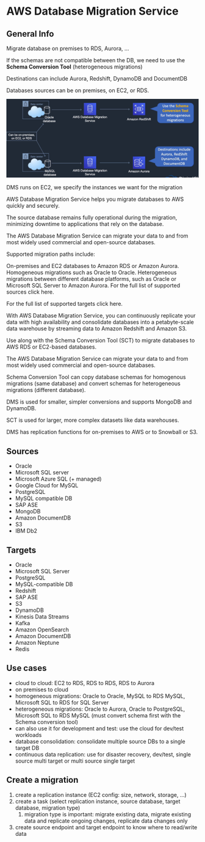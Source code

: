 # AWS Database Migration Service

## General Info
Migrate database on premises to RDS, Aurora, ...

If the schemas are not compatible between the DB, we need to use the **Schema Conversion Tool** (heterogeneous migrations)

Destinations can include Aurora, Redshift, DynamoDB and DocumentDB

Databases sources can be on premises, on EC2, or RDS.

![dms overview](./dms-overview.png)

DMS runs on EC2, we specify the instances we want for the migration

AWS Database Migration Service helps you migrate databases to AWS quickly and securely.

The source database remains fully operational during the migration, minimizing downtime to applications that rely on the database.

The AWS Database Migration Service can migrate your data to and from most widely used commercial and open-source databases.

Supported migration paths include:

On-premises and EC2 databases to Amazon RDS or Amazon Aurora.
Homogeneous migrations such as Oracle to Oracle.
Heterogeneous migrations between different database platforms, such as Oracle or Microsoft SQL Server to Amazon Aurora.
For the full list of supported sources click here.

For the full list of supported targets click here.

With AWS Database Migration Service, you can continuously replicate your data with high availability and consolidate databases into a petabyte-scale data warehouse by streaming data to Amazon Redshift and Amazon S3.

Use along with the Schema Conversion Tool (SCT) to migrate databases to AWS RDS or EC2-based databases.

The AWS Database Migration Service can migrate your data to and from most widely used commercial and open-source databases.

Schema Conversion Tool can copy database schemas for homogenous migrations (same database) and convert schemas for heterogeneous migrations (different database).

DMS is used for smaller, simpler conversions and supports MongoDB and DynamoDB.

SCT is used for larger, more complex datasets like data warehouses.

DMS has replication functions for on-premises to AWS or to Snowball or S3.

## Sources
* Oracle
* Microsoft SQL server
* Microsoft Azure SQL (+ managed)
* Google Cloud for MySQL
* PostgreSQL
* MySQL compatible DB
* SAP ASE
* MongoDB
* Amazon DocumentDB
* S3
* IBM Db2

## Targets
* Oracle
* Microsoft SQL Server
* PostgreSQL
* MySQL-compatible DB
* Redshift
* SAP ASE
* S3
* DynamoDB
* Kinesis Data Streams
* Kafka
* Amazon OpenSearch
* Amazon DocumentDB
* Amazon Neptune
* Redis

## Use cases
* cloud to cloud: EC2 to RDS, RDS to RDS, RDS to Aurora
* on premises to cloud
* homogeneous migrations: Oracle to Oracle, MySQL to RDS MySQL, Microsoft SQL to RDS for SQL Server
* heterogeneous migrations: Oracle to Aurora, Oracle to PostgreSQL, Microsoft SQL to RDS MySQL (must convert schema first with the Schema conversion tool)
* can also use it for development and test: use the cloud for dev/test workloads
* database consolidation: consolidate multiple source DBs to a single target DB
* continuous data replication: use for disaster recovery, dev/test, single source multi target or multi source single target

## Create a migration
1. create a replication instance (EC2 config: size, network, storage, ...)
2. create a task (select replication instance, source database, target database, migration type)
   1. migration type is important: migrate existing data, migrate existing data and replicate ongoing changes, replicate data changes only
3. create source endpoint and target endpoint to know where to read/write data


